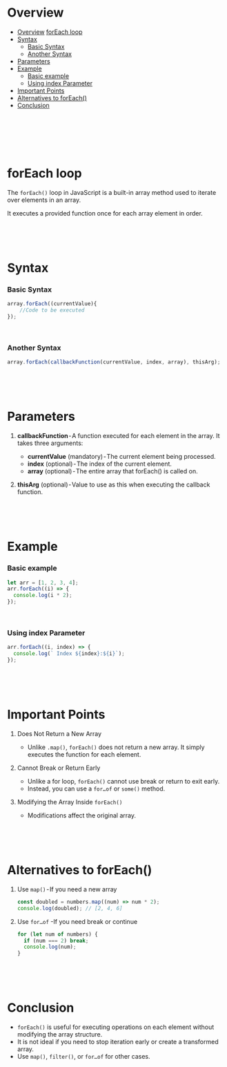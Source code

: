 # Overview

- [Overview](#overview)
  [forEach loop](#foreach-loop)
- [Syntax](#syntax)
  - [Basic Syntax](#basic-syntax)
  - [Another Syntax](#another-syntax)
- [Parameters](#parameters)
- [Example](#example)
  - [Basic example](#basic-example)
  - [Using index Parameter](#using-index-parameter)
- [Important Points](#important-points)
- [Alternatives to forEach()](#alternatives-to-foreach)
- [Conclusion](#conclusion)

&nbsp;

&nbsp;

&nbsp;

# forEach loop

The `forEach()` loop in JavaScript is a built-in array method used to iterate over elements in an array.

It executes a provided function once for each array element in order.

&nbsp;

&nbsp;

# Syntax

### Basic Syntax

```js
array.forEach((currentValue){
    //Code to be executed
});
```

&nbsp;

### Another Syntax

```js
array.forEach(callbackFunction(currentValue, index, array), thisArg);
```

&nbsp;

&nbsp;

# Parameters

1. **callbackFunction** - A function executed for each element in the array. It takes three arguments:

   - **currentValue** (mandatory) - The current element being processed.
   - **index** (optional) - The index of the current element.
   - **array** (optional) - The entire array that forEach() is called on.

2. **thisArg** (optional) - Value to use as this when executing the callback function.

&nbsp;

&nbsp;

# Example

### Basic example

```js
let arr = [1, 2, 3, 4];
arr.forEach((i) => {
  console.log(i * 2);
});
```

&nbsp;

### Using index Parameter

```js
arr.forEach((i, index) => {
  console.log(` Index ${index}:${i}`);
});
```

&nbsp;

&nbsp;

# Important Points

1. Does Not Return a New Array

   - Unlike `.map()`, `forEach()` does not return a new array. It simply executes the function for each element.

2. Cannot Break or Return Early

   - Unlike a for loop, `forEach()` cannot use break or return to exit early.
   - Instead, you can use a `for…of` or `some()` method.

3. Modifying the Array Inside `forEach()`

   - Modifications affect the original array.

&nbsp;

&nbsp;

# Alternatives to forEach()

1. Use `map()` - If you need a new array

    ```js
    const doubled = numbers.map((num) => num * 2);
    console.log(doubled); // [2, 4, 6]
    ```

2. Use `for…of` -If you need break or continue

    ```js
    for (let num of numbers) {
      if (num === 2) break;
      console.log(num);
    }
    ```

&nbsp;

&nbsp;

# Conclusion

- `forEach()` is useful for executing operations on each element without modifying the array structure.
- It is not ideal if you need to stop iteration early or create a transformed array.
- Use `map()`, `filter()`, or `for…of` for other cases.

&nbsp;
&nbsp;
&nbsp;
&nbsp;
